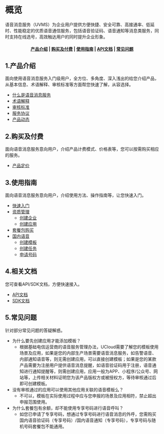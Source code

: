 <!--一下子提供一种思路，欢迎大家发挥 -->

# 概览
语音消息服务（UVMS）为企业用户提供方便快捷、安全可靠、高接通率、低延时、性能稳定的优质语音通信服务，包括语音验证码、语音通知等消息类服务，同时支持在线选号，高效触达用户的同时提升企业形象。


#### <center>[产品介绍](#_1产品介绍)   |   [购买及付费](#_2购买及付费)   |   [使用指南](#_3使用指南)   |   [API文档](#_4API文档)   |   [常见问题](#_5常见问题)</center>   

## 1.产品介绍

面向使用语音消息服务入门级用户，全方位、多角度、深入浅出的给您介绍产品，从基本信息、术语解释、审核标准等方面帮您快速了解，从容选择。

* [什么是语音消息服务](/uvms/introduction/definition.md)
* [术语解释](/uvms/introduction/term.md)
* [审核标准](/uvms/introduction/criteria.md)
* [服务协议](/uvms/introduction/agreement.md)
* [产品动态](/uvms/introduction/news.md)



## 2.购买及付费

面向语音消息服务意向用户，介绍产品计费模式、价格表等，您可以按需购买相应的服务。

* [产品定价](/uvms/price.md)



## 3.使用指南

面向语音消息服务意向用户，介绍使用方法、操作指南等，让您快速入门。

* [快速入门](相对链接)
* [资质管理](相对链接)
  * [创建企业](相对链接)
  * [创建应用](相对链接)
* [套餐包购买](相对链接)
* [国内语音](相对链接)
  * [创建模板](相对链接)
  * [创建任务](相对链接)
  * [申请号码](相对链接)



## 4.相关文档

您可查看API/SDK文档，方便快速接入。

* [API文档](链接)
* [SDK文档](链接)



## 5.常见问题

针对部分常见问题的答疑解惑。

- 为什么要先创建应用才能添加模板？
  - 根据基础电信运营商的语音服务管理办法，UCloud需要了解您的模板使用场景及应用，如果是您的内部生产场景需要语音消息服务，如告警语音、内部通知语音等，则无需创建应用，可以直接创建模板；如果是您的某款产品需要为注册用户提供语音消息提醒，如语音验证码用于注册，语音通知进行通知提醒等，则需创建应用，应用一般为APP、小程序/公众号、网站等，上传相关材料证明您为该产品版权方或被授权方，等待审核通过后即可创建模板。
- 没有审核通过的应用可以使用其他应用关联的语音模板么？
  - 不可以，模板在实际使用过程中应与您申报的场景及应用相符，禁止超出申报范围使用。
- 为什么套餐包有余额，却不能使用专享号码进行语音呼叫？
  - 如您已申请了专享号码，想通过专享号码进行语音消息的外呼，您需购买国内语音验证码（专享号码）/国内语音通知（专享号码），专享号码与随机号码套餐包不能通用。
